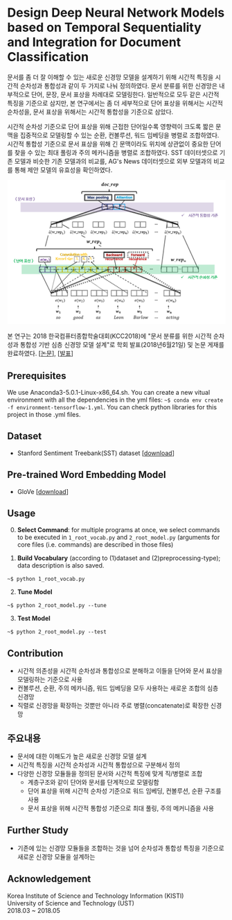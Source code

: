 # Design Deep Neural Network Models based on Temporal Sequentiality and Integration for Document Classification

문서를 좀 더 잘 이해할 수 있는 새로운 신경망 모델을 설계하기 위해 시간적 특징을 시간적 순차성과 통합성과 같이 두 가지로 나눠 정의하였다. 문서 분류를 위한 신경망은 내부적으로 단어, 문장, 문서 표상을 차례대로 모델링한다. 일반적으로 모두 같은 시간적 특징을 기준으로 삼지만, 본 연구에서는 좀 더 세부적으로 단어 표상을 위해서는 시간적 순차성을, 문서 표상을 위해서는 시간적 통합성을 기준으로 삼았다. 

시간적 순차성 기준으로 단어 표상을 위해 근접한 단어일수록 영향력이 크도록 짧은 문맥을 집중적으로 모델링할 수 있는 순환, 컨볼루션, 워드 임베딩을 병렬로 조합하였다. 시간적 통합성 기준으로 문서 표상을 위해 긴 문맥이라도 위치에 상관없이 중요한 단어를 찾을 수 있는 최대 풀링과 주의 메카니즘을 병렬로 조합하였다. SST 데이터셋으로 기존 모델과 비슷한 기존 모델과의 비교를, AG's News 데이터셋으로 외부 모델과의 비교를 통해 제안 모델의 유효성을 확인하였다.

![](/assets/model2.PNG)

본 연구는 2018 한국컴퓨터종합학술대회(KCC2018)에 "문서 분류를 위한 시간적 순차성과 통합성 기반 심층 신경망 모델 설계"로 학회 발표(2018년6월21일) 및 논문 게재를 완료하였다. [[논문](http://www.dbpia.co.kr/Journal/ArticleDetail/NODE07503243)], [[발표](https://1drv.ms/p/s!AllPqyV9kKUrkXwn-OdLaVH1P_od)]


## Prerequisites 
We use Anaconda3-5.0.1-Linux-x86_64.sh. You can create a new vitual environment with all the dependencies in the yml files: 
`~$ conda env create -f environment-tensorflow-1.yml`. You can check python libraries for this project in those .yml files.

## Dataset
* Stanford Sentiment Treebank(SST) dataset [[download](https://drive.google.com/open?id=1_trnJGAc3GWcdR69trBxGbWkKFFVZSkx)]

## Pre-trained Word Embedding Model
* GloVe [[download](https://nlp.stanford.edu/projects/glove/)]

## Usage
0. **Select Command**: for multiple programs at once, we select commands to be executed in `1_root_vocab.py` and `2_root_model.py` (arguments for core files (i.e. commands) are described in those files)

1. **Build Vocabulary** (according to (1)dataset and (2)preprocessing-type); data description is also saved.
```
~$ python 1_root_vocab.py
```

2. **Tune Model**
```
~$ python 2_root_model.py --tune
```

3. **Test Model**
```
~$ python 2_root_model.py --test
```

## Contribution
* 시간적 의존성을 시간적 순차성과 통합성으로 분해하고 이들을 단어와 문서 표상을 모델링하는 기준으로 사용
* 컨볼루션, 순환, 주의 메카니즘, 워드 임베딩을 모두 사용하는 새로운 조합의 심층 신경망
* 직렬로 신경망을 확장하는 것뿐만 아니라 주로 병렬(concatenate)로 확장한 신경망

## 주요내용
* 문서에 대한 이해도가 높은 새로운 신경망 모델 설계
* 시간적 특징을 시간적 순차성과 시간적 통합성으로 구분해서 정의
* 다양한 신경망 모듈들을 정의된 문서와 시간적 특징에 맞게 직/병렬로 조합
   - 계층구조와 같이 단어와 문서를 단계적으로 모델링함
   - 단어 표상을 위해 시간적 순차성 기준으로 워드 임베딩, 컨볼루션, 순환 구조를 사용
   - 문서 표상을 위해 시간적 통합성 기준으로 최대 풀링, 주의 메커니즘을 사용

## Further Study
* 기존에 있는 신경망 모듈들을 조합하는 것을 넘어 순차성과 통합성 특징을 기준으로 새로운 신경망 모듈을 설계하는 

## Acknowledgement
Korea Institute of Science and Technology Information (KISTI) <br>
University of Science and Technology (UST) <br>
2018.03 ~ 2018.05
